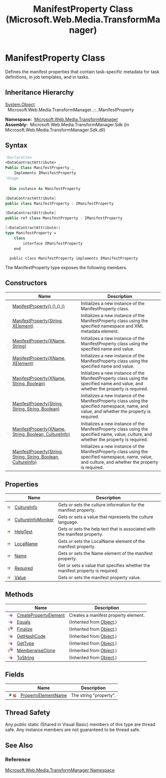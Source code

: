 ﻿---
title: ManifestProperty Class (Microsoft.Web.Media.TransformManager)
TOCTitle: ManifestProperty Class
ms:assetid: T:Microsoft.Web.Media.TransformManager.ManifestProperty
ms:mtpsurl: https://msdn.microsoft.com/en-us/library/microsoft.web.media.transformmanager.manifestproperty(v=VS.90)
ms:contentKeyID: 31477621
ms.date: 06/14/2012
mtps_version: v=VS.90
f1_keywords:
- Microsoft.Web.Media.TransformManager.ManifestProperty
dev_langs:
- csharp
- jscript
- vb
- FSharp
- cpp
api_location:
- Microsoft.Web.Media.TransformManager.Sdk.dll
api_name:
- Microsoft.Web.Media.TransformManager.ManifestProperty
api_type:
- Managed
topic_type:
- apiref
- kbSyntax
product_family_name: VS
ROBOTS: INDEX,FOLLOW
---

# ManifestProperty Class

Defines the manifest properties that contain task-specific metadata for task definitions, in job templates, and in tasks.

## Inheritance Hierarchy

[System.Object](https://msdn.microsoft.com/library/e5kfa45b)  
  Microsoft.Web.Media.TransformManager..::..ManifestProperty  

**Namespace:**  [Microsoft.Web.Media.TransformManager](microsoft-web-media-transformmanager-namespace.md)  
**Assembly:**  Microsoft.Web.Media.TransformManager.Sdk (in Microsoft.Web.Media.TransformManager.Sdk.dll)

## Syntax

```vb
'Declaration
<DataContractAttribute> _
Public Class ManifestProperty _
    Implements IManifestProperty
'Usage

  Dim instance As ManifestProperty
```

```csharp
[DataContractAttribute]
public class ManifestProperty : IManifestProperty
```

```cpp
[DataContractAttribute]
public ref class ManifestProperty : IManifestProperty
```

``` fsharp
[<DataContractAttribute>]
type ManifestProperty =  
    class
        interface IManifestProperty
    end
```

```jscript
  public class ManifestProperty implements IManifestProperty
```

The ManifestProperty type exposes the following members.

## Constructors

||Name|Description|
|--- |--- |--- |
|![Public method](images/Hh125771.pubmethod(en-us,VS.90).gif "Public method")|[ManifestProperty() () () ()](manifestproperty-constructor-microsoft-web-media-transformmanager_1.md)|Initializes a new instance of the ManifestProperty class.|
|![Public method](images/Hh125771.pubmethod(en-us,VS.90).gif "Public method")|[ManifestProperty(String, XElement)](manifestproperty-constructor-string-xelement-microsoft-web-media-transformmanager.md)|Initializes a new instance of the ManifestProperty class using the specified namespace and XML metadata element.|
|![Public method](images/Hh125771.pubmethod(en-us,VS.90).gif "Public method")|[ManifestProperty(XName, String)](manifestproperty-constructor-xname-string-microsoft-web-media-transformmanager.md)|Initializes a new instance of the ManifestProperty class using the specified name and value.|
|![Public method](images/Hh125771.pubmethod(en-us,VS.90).gif "Public method")|[ManifestProperty(XName, XElement)](manifestproperty-constructor-xname-xelement-microsoft-web-media-transformmanager.md)|Initializes a new instance of the ManifestProperty class using the specified name and value.|
|![Public method](images/Hh125771.pubmethod(en-us,VS.90).gif "Public method")|[ManifestProperty(XName, String, Boolean)](manifestproperty-constructor-xname-string-boolean-microsoft-web-media-transformmanager.md)|Initializes a new instance of the ManifestProperty class using the specified name and value, and whether the property is required.|
|![Public method](images/Hh125771.pubmethod(en-us,VS.90).gif "Public method")|[ManifestProperty(String, String, String, Boolean)](manifestproperty-constructor-string-string-string-boolean-microsoft-web-media-transformmanager.md)|Initializes a new instance of the ManifestProperty class using the specified namespace, name, and value, and whether the property is required.|
|![Public method](images/Hh125771.pubmethod(en-us,VS.90).gif "Public method")|[ManifestProperty(XName, String, Boolean, CultureInfo)](manifestproperty-constructor-xname-string-boolean-cultureinfo-microsoft-web-media-transformmanager.md)|Initializes a new instance of the ManifestProperty class using the specified name, value, culture, and whether the property is required.|
|![Public method](images/Hh125771.pubmethod(en-us,VS.90).gif "Public method")|[ManifestProperty(String, String, String, Boolean, CultureInfo)](manifestproperty-constructor-string-string-string-boolean-cultureinfo-microsoft-web-media-transformmanager.md)|Initializes a new instance of the ManifestProperty class using the specified namespace, name, value, and culture, and whether the property is required.|

## Properties

||Name|Description|
|--- |--- |--- |
|![Public property](images/Hh125762.pubproperty(en-us,VS.90).gif "Public property")|[CultureInfo](manifestproperty-cultureinfo-property-microsoft-web-media-transformmanager.md)|Gets or sets the culture information for the manifest property.|
|![Public property](images/Hh125762.pubproperty(en-us,VS.90).gif "Public property")|[CultureInfoMoniker](manifestproperty-cultureinfomoniker-property-microsoft-web-media-transformmanager.md)|Gets or sets a value that represents the culture language.|
|![Public property](images/Hh125762.pubproperty(en-us,VS.90).gif "Public property")|[HelpText](manifestproperty-helptext-property-microsoft-web-media-transformmanager.md)|Gets or sets the help text that is associated with the manifest property.|
|![Public property](images/Hh125762.pubproperty(en-us,VS.90).gif "Public property")|[LocalName](manifestproperty-localname-property-microsoft-web-media-transformmanager.md)|Gets or sets the LocalName element of the manifest property.|
|![Public property](images/Hh125762.pubproperty(en-us,VS.90).gif "Public property")|[Name](manifestproperty-name-property-microsoft-web-media-transformmanager.md)|Gets or sets the Name element of the manifest property.|
|![Public property](images/Hh125762.pubproperty(en-us,VS.90).gif "Public property")|[Required](manifestproperty-required-property-microsoft-web-media-transformmanager.md)|Get or sets a value that specifies whether the manifest property is required.|
|![Public property](images/Hh125762.pubproperty(en-us,VS.90).gif "Public property")|[Value](manifestproperty-value-property-microsoft-web-media-transformmanager.md)|Gets or sets the manifest property value.|

## Methods

||Name|Description|
|--- |--- |--- |
|![Public method](images/Hh125771.pubmethod(en-us,VS.90).gif "Public method")|[CreatePropertyElement](manifestproperty-createpropertyelement-method-microsoft-web-media-transformmanager.md)|Creates a manifest property element.|
|![Public method](images/Hh125771.pubmethod(en-us,VS.90).gif "Public method")|[Equals](https://msdn.microsoft.com/library/bsc2ak47)|(Inherited from [Object](https://msdn.microsoft.com/library/e5kfa45b).)|
|![Protected method](images/Hh125771.protmethod(en-us,VS.90).gif "Protected method")|[Finalize](https://msdn.microsoft.com/library/4k87zsw7)|(Inherited from [Object](https://msdn.microsoft.com/library/e5kfa45b).)|
|![Public method](images/Hh125771.pubmethod(en-us,VS.90).gif "Public method")|[GetHashCode](https://msdn.microsoft.com/library/zdee4b3y)|(Inherited from [Object](https://msdn.microsoft.com/library/e5kfa45b).)|
|![Public method](images/Hh125771.pubmethod(en-us,VS.90).gif "Public method")|[GetType](https://msdn.microsoft.com/library/dfwy45w9)|(Inherited from [Object](https://msdn.microsoft.com/library/e5kfa45b).)|
|![Protected method](images/Hh125771.protmethod(en-us,VS.90).gif "Protected method")|[MemberwiseClone](https://msdn.microsoft.com/library/57ctke0a)|(Inherited from [Object](https://msdn.microsoft.com/library/e5kfa45b).)|
|![Public method](images/Hh125771.pubmethod(en-us,VS.90).gif "Public method")|[ToString](https://msdn.microsoft.com/library/7bxwbwt2)|(Inherited from [Object](https://msdn.microsoft.com/library/e5kfa45b).)|

## Fields

||Name|Description|
|--- |--- |--- |
|![Public field](images/Hh125771.pubfield(en-us,VS.90).gif "Public field")![Static member](images/Hh125771.static(en-us,VS.90).gif "Static member")|[PropertyElementName](manifestproperty-propertyelementname-field-microsoft-web-media-transformmanager.md)|The string "property".|


## Thread Safety

Any public static (Shared in Visual Basic) members of this type are thread safe. Any instance members are not guaranteed to be thread safe.

## See Also

### Reference

[Microsoft.Web.Media.TransformManager Namespace](microsoft-web-media-transformmanager-namespace.md)

